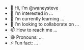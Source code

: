 - 👋 Hi, I’m @waneysteve
- 👀 I’m interested in ...
- 🌱 I’m currently learning ...
- 💞️ I’m looking to collaborate on ...
- 📫 How to reach me ...
- 😄 Pronouns: ...
- ⚡ Fun fact: ...

<!---
waneysteve/waneysteve is a ✨ special ✨ repository because its `README.md` (this file) appears on your GitHub profile.
You can click the Preview link to take a look at your changes.
--->
